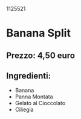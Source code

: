 1125521
# Banana Split
## Prezzo: 4,50 euro
## Ingredienti:
- Banana
- Panna Montata
- Gelato al Cioccolato
- Ciliegia 
